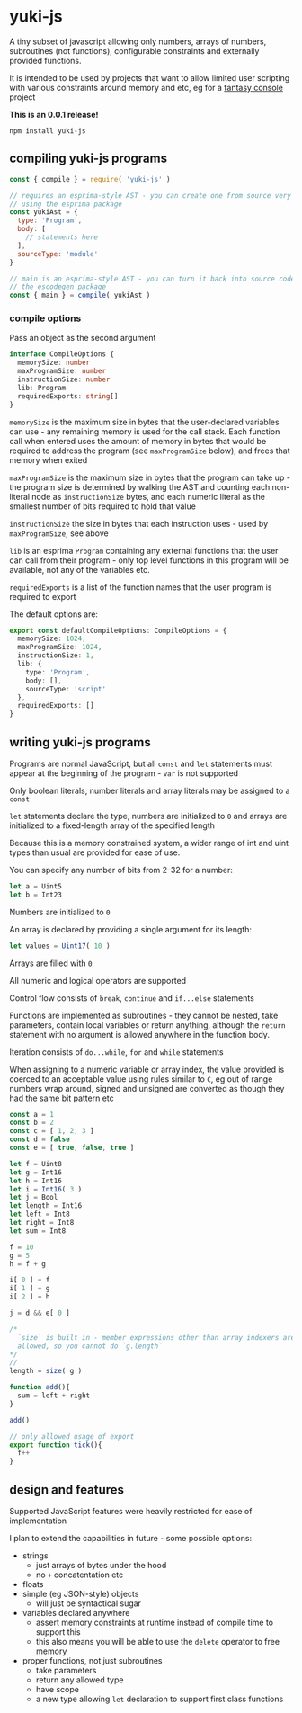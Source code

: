 # yuki-js

A tiny subset of javascript allowing only numbers, arrays of numbers,
subroutines (not functions), configurable constraints and externally provided
functions.

It is intended to be used by projects that want to allow limited user scripting
with various constraints around memory and etc, eg for a
[fantasy console](https://itch.io/blog/5733/your-field-guide-to-fantasy-consoles)
project

**This is an 0.0.1 release!**

`npm install yuki-js`

## compiling yuki-js programs

```js
const { compile } = require( 'yuki-js' )

// requires an esprima-style AST - you can create one from source very easily
// using the esprima package
const yukiAst = {
  type: 'Program',
  body: [
    // statements here
  ],
  sourceType: 'module'
}

// main is an esprima-style AST - you can turn it back into source code using
// the escodegen package
const { main } = compile( yukiAst )
```

### compile options

Pass an object as the second argument

```ts
interface CompileOptions {
  memorySize: number
  maxProgramSize: number
  instructionSize: number
  lib: Program
  requiredExports: string[]
}
```

`memorySize` is the maximum size in bytes that the user-declared variables
can use - any remaining memory is used for the call stack. Each function call
when entered uses the amount of memory in bytes that would be required to
address the program (see `maxProgramSize` below), and frees that memory when
exited

`maxProgramSize` is the maximum size in bytes that the program can take up -
the program size is determined by walking the AST and counting each non-literal
node as `instructionSize` bytes, and each numeric literal as the smallest number
of bits required to hold that value

`instructionSize` the size in bytes that each instruction uses - used by
`maxProgramSize`, see above

`lib` is an esprima `Program` containing any external functions that the user
can call from their program - only top level functions in this program will
be available, not any of the variables etc.

`requiredExports` is a list of the function names that the user program is
required to export

The default options are:
```ts
export const defaultCompileOptions: CompileOptions = {
  memorySize: 1024,
  maxProgramSize: 1024,
  instructionSize: 1,
  lib: {
    type: 'Program',
    body: [],
    sourceType: 'script'
  },
  requiredExports: []
}
```

## writing yuki-js programs

Programs are normal JavaScript, but all `const` and `let` statements must
appear at the beginning of the program - `var` is not supported

Only boolean literals, number literals and array literals may be assigned
to a `const`

`let` statements declare the type, numbers are initialized to `0` and arrays
are initialized to a fixed-length array of the specified length

Because this is a memory constrained system, a wider range of int and uint types
than usual are provided for ease of use.

You can specify any number of bits from 2-32 for a number:

```js
let a = Uint5
let b = Int23
```

Numbers are initialized to `0`

An array is declared by providing a single argument for its length:

```js
let values = Uint17( 10 )
```

Arrays are filled with `0`

All numeric and logical operators are supported

Control flow consists of `break`, `continue` and `if...else` statements

Functions are implemented as subroutines - they cannot be nested, take
parameters, contain local variables or return anything, although the `return`
statement with no argument is allowed anywhere in the function body.

Iteration consists of `do...while`, `for` and `while` statements

When assigning to a numeric variable or array index, the value provided is
coerced to an acceptable value using rules similar to `C`, eg out of range
numbers wrap around, signed and unsigned are converted as though they had the
same bit pattern etc

```js
const a = 1
const b = 2
const c = [ 1, 2, 3 ]
const d = false
const e = [ true, false, true ]

let f = Uint8
let g = Int16
let h = Int16
let i = Int16( 3 )
let j = Bool
let length = Int16
let left = Int8
let right = Int8
let sum = Int8

f = 10
g = 5
h = f + g

i[ 0 ] = f
i[ 1 ] = g
i[ 2 ] = h

j = d && e[ 0 ]

/*
  `size` is built in - member expressions other than array indexers are not
  allowed, so you cannot do `g.length`
*/
//
length = size( g )

function add(){
  sum = left + right
}

add()

// only allowed usage of export
export function tick(){
  f++
}
```

## design and features

Supported JavaScript features were heavily restricted for ease of implementation

I plan to extend the capabilities in future - some possible options:

- strings
  - just arrays of bytes under the hood
  - no `+` concatentation etc
- floats
- simple (eg JSON-style) objects
  - will just be syntactical sugar
- variables declared anywhere
  - assert memory constraints at runtime instead of compile time to support this
  - this also means you will be able to use the `delete` operator to free memory
- proper functions, not just subroutines
  - take parameters
  - return any allowed type
  - have scope
  - a new type allowing `let` declaration to support first class functions